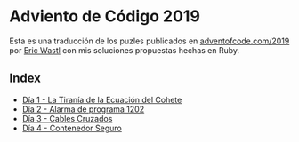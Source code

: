 # Adviento de Código 2019

Esta es una traducción de los puzles publicados en [adventofcode.com/2019](http://was.tl/) por [Eric Wastl](http://was.tl/) con mis soluciones propuestas hechas en Ruby.

## Index
* [Día 1 - La Tiranía de la Ecuación del Cohete](day1/puzzle.md)
* [Día 2 - Alarma de programa 1202](day2/puzzle.md)
* [Día 3 - Cables Cruzados](day3/puzzle.md)
* [Día 4 - Contenedor Seguro](day4/puzzle.md)
